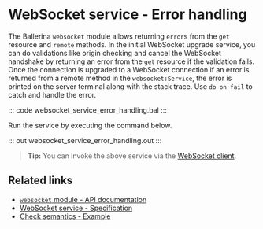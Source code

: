 # WebSocket service - Error handling

The Ballerina `websocket` module allows returning `error`s from the `get` resource and `remote` methods. In the initial WebSocket upgrade service, you can do validations like origin checking and cancel the WebSocket handshake by returning an error from the `get` resource if the validation fails. Once the connection is upgraded to a WebSocket connection if an error is returned from a remote method in the `websocket:Service`, the error is printed on the server terminal along with the stack trace. Use `do on fail` to catch and handle the error.
 
::: code websocket_service_error_handling.bal :::

Run the service by executing the command below.

::: out websocket_service_error_handling.out :::

>**Tip:** You can invoke the above service via the [WebSocket client](/learn/by-example/websocket-client/).

## Related links
- [`websocket` module - API documentation](https://lib.ballerina.io/ballerina/websocket/latest)
- [WebSocket service - Specification](/spec/websocket/#3-service-types)
- [Check semantics - Example](/learn/by-example/check-semantics/)
